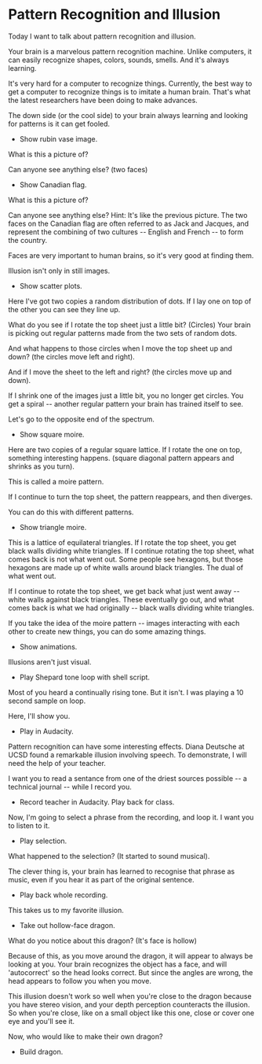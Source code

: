 # Pattern Recognition and Illusion

Today I want to talk about pattern recognition and illusion.

Your brain is a marvelous pattern recognition machine. Unlike computers, it 
can easily recognize shapes, colors, sounds, smells. And it's always learning.

It's very hard for a computer to recognize things. Currently, the best way to
get a computer to recognize things is to imitate a human brain. That's what
the latest researchers have been doing to make advances.

The down side (or the cool side) to your brain always learning and looking for 
patterns is it can get fooled.

* Show rubin vase image.

What is this a picture of?

Can anyone see anything else? (two faces)

* Show Canadian flag.

What is this a picture of?

Can anyone see anything else? Hint: It's like the previous picture. The two
faces on the Canadian flag are often referred to as Jack and Jacques, and
represent the combining of two cultures -- English and French -- to form the
country.

Faces are very important to human brains, so it's very good at finding them.

Illusion isn't only in still images.

* Show scatter plots.

Here I've got two copies a random distribution of dots. If I lay one on top of
the other you can see they line up.

What do you see if I rotate the top sheet just a little bit? (Circles)
Your brain is picking out regular patterns made from the two sets of random 
dots.

And what happens to those circles when I move the top sheet up and down? (the
circles move left and right).

And if I move the sheet to the left and right? (the circles move up and down).

If I shrink one of the images just a little bit, you no longer get circles.
You get a spiral -- another regular pattern your brain has trained itself to
see.

Let's go to the opposite end of the spectrum.

* Show square moire.

Here are two copies of a regular square lattice. If I rotate the one on top,
something interesting happens. (square diagonal pattern appears and shrinks
as you turn).

This is called a moire pattern.

If I continue to turn the top sheet, the pattern reappears, and then diverges.

You can do this with different patterns.

* Show triangle moire.

This is a lattice of equilateral triangles. If I rotate the top sheet, you get
black walls dividing white triangles. If I continue rotating the top sheet,
what comes back is not what went out. Some people see hexagons, but those
hexagons are made up of white walls around black triangles. The dual of what
went out.

If I continue to rotate the top sheet, we get back what just went away -- 
white walls against black triangles. These eventually go out, and what comes
back is what we had originally -- black walls dividing white triangles.

If you take the idea of the moire pattern -- images interacting with each other
to create new things, you can do some amazing things.

* Show animations.

Illusions aren't just visual.

* Play Shepard tone loop with shell script.

Most of you heard a continually rising tone. But it isn't. I was playing
a 10 second sample on loop.

Here, I'll show you.

* Play in Audacity.

Pattern recognition can have some interesting effects. Diana Deutsche at UCSD
found a remarkable illusion involving speech. To demonstrate, I will need the
help of your teacher.

I want you to read a sentance from one of the driest sources possible -- a
technical journal -- while I record you.

* Record teacher in Audacity. Play back for class.

Now, I'm going to select a phrase from the recording, and loop it. I want you
to listen to it.

* Play selection.

What happened to the selection? (It started to sound musical).

The clever thing is, your brain has learned to recognise that phrase as music,
even if you hear it as part of the original sentence.

* Play back whole recording.

This takes us to my favorite illusion.

* Take out hollow-face dragon.

What do you notice about this dragon? (It's face is hollow)

Because of this, as you move around the dragon, it will appear to always be
looking at you. Your brain recognizes the object has a face, and will
'autocorrect' so the head looks correct. But since the angles are wrong,
the head appears to follow you when you move.

This illusion doesn't work so well when you're close to the dragon because
you have stereo vision, and your depth perception counteracts the illusion.
So when you're close, like on a small object like this one, close or cover
one eye and you'll see it.

Now, who would like to make their own dragon?

* Build dragon.
